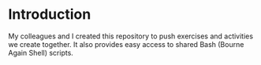 Introduction
============

My colleagues and I created this repository to push exercises and activities we create together.
It also provides easy access to shared Bash (Bourne Again Shell) scripts.
